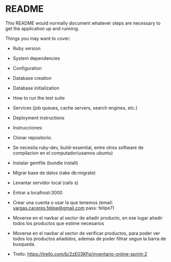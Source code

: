 # README

This README would normally document whatever steps are necessary to get the
application up and running.

Things you may want to cover:

* Ruby version

* System dependencies

* Configuration

* Database creation

* Database initialization

* How to run the test suite

* Services (job queues, cache servers, search engines, etc.)

* Deployment instructions

* Instrucciones:
* Clonar repositorio.
* Se necesita ruby-dev, build-essential, entre otros software de compilacion en el computador(usamos ubuntu)
* Instalar gemfile (bundle install)
* Migrar base de datos (rake db:migrate)
* Levantar servidor local (rails s)
* Entrar a localhost:3000
* Crear una cuenta o usar la que tenemos (email: vargas.caceres.felipe@gmail.com pass: felipe7)
* Moverse en el navbar al sector de añadir producto, en ese lugar añadir todos los productos que estime necesarios
* Moverse en el navbar al sector de verificar productos, para poder ver todos los productos añadidos, ademas de poder filtrar segun la barra de busqueda.
* Trello: https://trello.com/b/2zE03KFp/inventario-online-sprint-2

